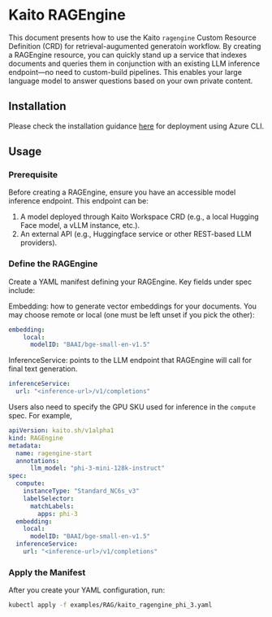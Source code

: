 # Kaito RAGEngine

This document presents how to use the Kaito `ragengine` Custom Resource Definition (CRD) for retrieval-augumented generatoin workflow. By creating a RAGEngine resource, you can quickly stand up a service that indexes documents and queries them in conjunction with an existing LLM inference endpoint—no need to custom-build pipelines. This enables your large language model to answer questions based on your own private content.

## Installation

Please check the installation guidance [here](./RAGEngine-installation.md) for deployment using Azure CLI.

## Usage

### Prerequisite
Before creating a RAGEngine, ensure you have an accessible model inference endpoint. This endpoint can be:

1.	A model deployed through Kaito Workspace CRD (e.g., a local Hugging Face model, a vLLM instance, etc.).
2.	An external API (e.g., Huggingface service or other REST-based LLM providers).

### Define the RAGEngine
Create a YAML manifest defining your RAGEngine. Key fields under spec include:

Embedding: how to generate vector embeddings for your documents. You may choose remote or local (one must be left unset if you pick the other):

```yaml
embedding:  
    local:
      modelID: "BAAI/bge-small-en-v1.5" 
```
InferenceService: points to the LLM endpoint that RAGEngine will call for final text generation.
```yaml
inferenceService:
  url: "<inference-url>/v1/completions"
```
Users also need to specify the GPU SKU used for inference in the `compute` spec. For example,

```yaml
apiVersion: kaito.sh/v1alpha1
kind: RAGEngine
metadata:
  name: ragengine-start
  annotations:
      llm_model: "phi-3-mini-128k-instruct"
spec:
  compute:
    instanceType: "Standard_NC6s_v3"  
    labelSelector:
      matchLabels:
        apps: phi-3
  embedding:  
    local:
      modelID: "BAAI/bge-small-en-v1.5"       
  inferenceService:  
    url: "<inference-url>/v1/completions" 
```

### Apply the Manifest
After you create your YAML configuration, run:
```sh
kubectl apply -f examples/RAG/kaito_ragengine_phi_3.yaml
```